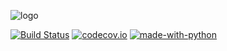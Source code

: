 ![logo](path-to-logo.png)

[![Build Status](
https://api.travis-ci.org/GatorEducator/gatorquizagator.svg?branch=master)](
https://travis-ci.org/GatorEducator/quizagator)
[![codecov.io](http://codecov.io/github/GatorEducator/quizagator/coverage.svg?branch=master)](
http://codecov.io/github/GatorEducator/gatorquizagator?branch=master)
[![made-with-python](
https://img.shields.io/badge/Made%20with-Python-blue.svg)](
https://www.python.org/)

